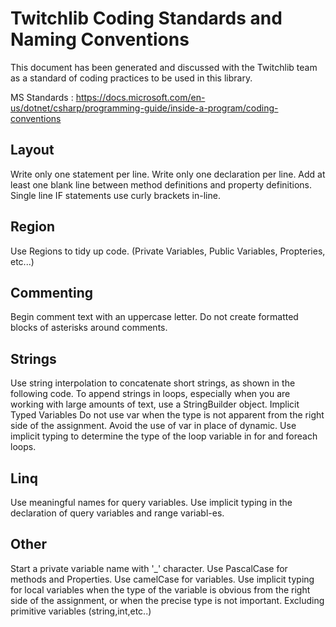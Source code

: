 # Twitchlib Coding Standards and Naming Conventions

This document has been generated and discussed with the Twitchlib team as a standard of coding practices to be used in this library.

MS Standards : https://docs.microsoft.com/en-us/dotnet/csharp/programming-guide/inside-a-program/coding-conventions

## Layout

Write only one statement per line.
Write only one declaration per line.
Add at least one blank line between method definitions and property definitions.
Single line IF statements use curly brackets in-line.

## Region
Use Regions to tidy up code. (Private Variables, Public Variables, Propteries, etc...)

## Commenting
Begin comment text with an uppercase letter.
Do not create formatted blocks of asterisks around comments.

## Strings
Use string interpolation to concatenate short strings, as shown in the following code.
To append strings in loops, especially when you are working with large amounts of text, use a StringBuilder object.
Implicit Typed Variables
Do not use var when the type is not apparent from the right side of the assignment.
Avoid the use of var in place of dynamic.
Use implicit typing to determine the type of the loop variable in for and foreach loops.

## Linq
Use meaningful names for query variables.
Use implicit typing in the declaration of query variables and range variabl-es.

## Other
Start a private variable name with '_' character.
Use PascalCase for methods and Properties.
Use camelCase for variables.
Use implicit typing for local variables when the type of the variable is obvious from the right side of the assignment,
  or when the precise type is not important. Excluding primitive variables (string,int,etc..)